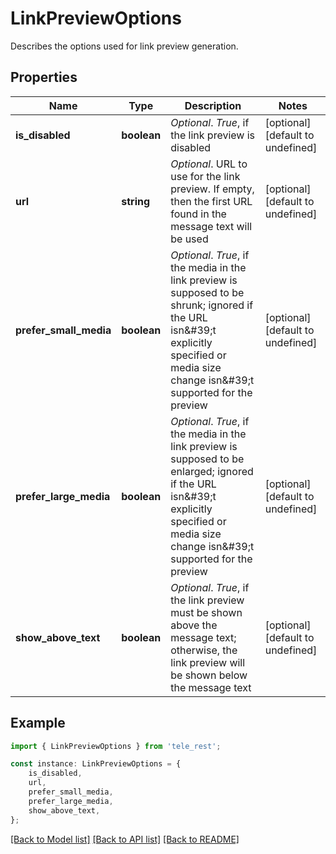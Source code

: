 # LinkPreviewOptions

Describes the options used for link preview generation.

## Properties

Name | Type | Description | Notes
------------ | ------------- | ------------- | -------------
**is_disabled** | **boolean** | *Optional*. *True*, if the link preview is disabled | [optional] [default to undefined]
**url** | **string** | *Optional*. URL to use for the link preview. If empty, then the first URL found in the message text will be used | [optional] [default to undefined]
**prefer_small_media** | **boolean** | *Optional*. *True*, if the media in the link preview is supposed to be shrunk; ignored if the URL isn\&#39;t explicitly specified or media size change isn\&#39;t supported for the preview | [optional] [default to undefined]
**prefer_large_media** | **boolean** | *Optional*. *True*, if the media in the link preview is supposed to be enlarged; ignored if the URL isn\&#39;t explicitly specified or media size change isn\&#39;t supported for the preview | [optional] [default to undefined]
**show_above_text** | **boolean** | *Optional*. *True*, if the link preview must be shown above the message text; otherwise, the link preview will be shown below the message text | [optional] [default to undefined]

## Example

```typescript
import { LinkPreviewOptions } from 'tele_rest';

const instance: LinkPreviewOptions = {
    is_disabled,
    url,
    prefer_small_media,
    prefer_large_media,
    show_above_text,
};
```

[[Back to Model list]](../README.md#documentation-for-models) [[Back to API list]](../README.md#documentation-for-api-endpoints) [[Back to README]](../README.md)
